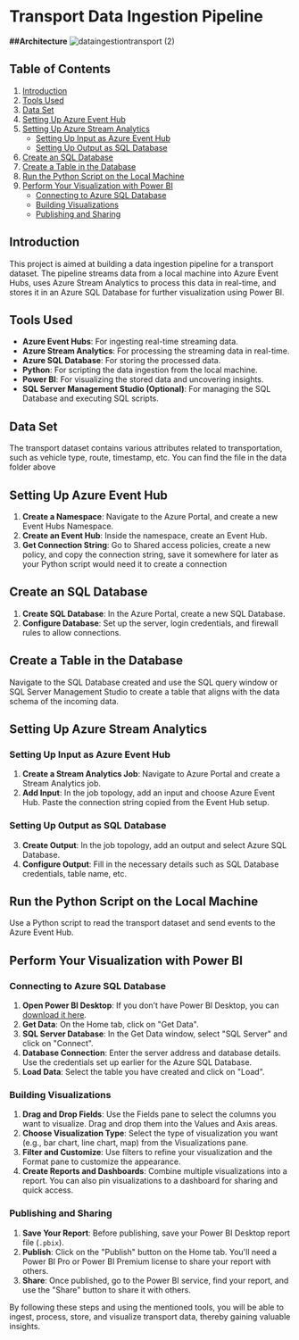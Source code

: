 
# Transport Data Ingestion Pipeline

**##Architecture**
![dataingestiontransport (2)](https://github.com/LogicAL007/Data-pipeline-using-Azure-stream-Analytics/assets/122959675/7c00372f-8a45-4fe7-a702-a32475dc15c5)

## Table of Contents
1. [Introduction](#introduction)
2. [Tools Used](#tools-used)
3. [Data Set](#data-set)
4. [Setting Up Azure Event Hub](#setting-up-azure-event-hub)
5. [Setting Up Azure Stream Analytics](#setting-up-azure-stream-analytics)
   - [Setting Up Input as Azure Event Hub](#setting-up-input-as-azure-event-hub)
   - [Setting Up Output as SQL Database](#setting-up-output-as-sql-database)
6. [Create an SQL Database](#create-an-sql-database)
7. [Create a Table in the Database](#create-a-table-in-the-database)
8. [Run the Python Script on the Local Machine](#run-the-python-script-on-the-local-machine)
9. [Perform Your Visualization with Power BI](#perform-your-visualization-with-power-bi)
   - [Connecting to Azure SQL Database](#connecting-to-azure-sql-database)
   - [Building Visualizations](#building-visualizations)
   - [Publishing and Sharing](#publishing-and-sharing)

## Introduction <a name="introduction"></a>

This project is aimed at building a data ingestion pipeline for a transport dataset. The pipeline streams data from a local machine into Azure Event Hubs, uses Azure Stream Analytics to process this data in real-time, and stores it in an Azure SQL Database for further visualization using Power BI.

## Tools Used <a name="tools-used"></a>

- **Azure Event Hubs**: For ingesting real-time streaming data.
- **Azure Stream Analytics**: For processing the streaming data in real-time.
- **Azure SQL Database**: For storing the processed data.
- **Python**: For scripting the data ingestion from the local machine.
- **Power BI**: For visualizing the stored data and uncovering insights.
- **SQL Server Management Studio (Optional)**: For managing the SQL Database and executing SQL scripts.

## Data Set <a name="data-set"></a>

The transport dataset contains various attributes related to transportation, such as vehicle type, route, timestamp, etc. You can find the file in the data folder above

## Setting Up Azure Event Hub <a name="setting-up-azure-event-hub"></a>

1. **Create a Namespace**: Navigate to the Azure Portal, and create a new Event Hubs Namespace.
2. **Create an Event Hub**: Inside the namespace, create an Event Hub.
3. **Get Connection String**: Go to Shared access policies, create a new policy, and copy the connection string, save it somewhere for later as your Python script would need it to create a connection

## Create an SQL Database <a name="create-an-sql-database"></a>

1. **Create SQL Database**: In the Azure Portal, create a new SQL Database.
2. **Configure Database**: Set up the server, login credentials, and firewall rules to allow connections.

## Create a Table in the Database <a name="create-a-table-in-the-database"></a>

Navigate to the SQL Database created and use the SQL query window or SQL Server Management Studio to create a table that aligns with the data schema of the incoming data.

## Setting Up Azure Stream Analytics <a name="setting-up-azure-stream-analytics"></a>

### Setting Up Input as Azure Event Hub <a name="setting-up-input-as-azure-event-hub"></a>

1. **Create a Stream Analytics Job**: Navigate to Azure Portal and create a Stream Analytics job.
2. **Add Input**: In the job topology, add an input and choose Azure Event Hub. Paste the connection string copied from the Event Hub setup.

### Setting Up Output as SQL Database <a name="setting-up-output-as-sql-database"></a>

3. **Create Output**: In the job topology, add an output and select Azure SQL Database.
4. **Configure Output**: Fill in the necessary details such as SQL Database credentials, table name, etc.

## Run the Python Script on the Local Machine <a name="run-the-python-script-on-the-local-machine"></a>

Use a Python script to read the transport dataset and send events to the Azure Event Hub.

## Perform Your Visualization with Power BI <a name="perform-your-visualization-with-power-bi"></a>

### Connecting to Azure SQL Database <a name="connecting-to-azure-sql-database"></a>

1. **Open Power BI Desktop**: If you don’t have Power BI Desktop, you can [download it here](https://powerbi.microsoft.com/desktop/).
2. **Get Data**: On the Home tab, click on "Get Data".
3. **SQL Server Database**: In the Get Data window, select "SQL Server" and click on "Connect".
4. **Database Connection**: Enter the server address and database details. Use the credentials set up earlier for the Azure SQL Database.
5. **Load Data**: Select the table you have created and click on "Load".

### Building Visualizations <a name="building-visualizations"></a>

1. **Drag and Drop Fields**: Use the Fields pane to select the columns you want to visualize. Drag and drop them into the Values and Axis areas.
2. **Choose Visualization Type**: Select the type of visualization you want (e.g., bar chart, line chart, map) from the Visualizations pane.
3. **Filter and Customize**: Use filters to refine your visualization and the Format pane to customize the appearance.
4. **Create Reports and Dashboards**: Combine multiple visualizations into a report. You can also pin visualizations to a dashboard for sharing and quick access.

### Publishing and Sharing <a name="publishing-and-sharing"></a>

1. **Save Your Report**: Before publishing, save your Power BI Desktop report file (`.pbix`).
2. **Publish**: Click on the "Publish" button on the Home tab. You'll need a Power BI Pro or Power BI Premium license to share your report with others.
3. **Share**: Once published, go to the Power BI service, find your report, and use the "Share" button to share it with others.

By following these steps and using the mentioned tools, you will be able to ingest, process, store, and visualize transport data, thereby gaining valuable insights.
